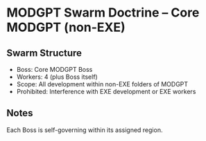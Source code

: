 # MODGPT Swarm Doctrine – Core MODGPT (non-EXE)

## Swarm Structure

- Boss: Core MODGPT Boss
- Workers: 4 (plus Boss itself)
- Scope: All development within non-EXE folders of MODGPT
- Prohibited: Interference with EXE development or EXE workers

## Notes
Each Boss is self-governing within its assigned region.
